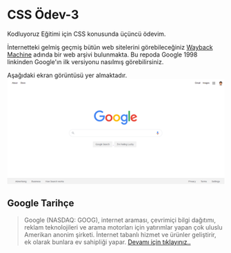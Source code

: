 # CSS Ödev-3

Kodluyoruz Eğitimi için CSS konusunda üçüncü ödevim.

İnternetteki gelmiş geçmiş bütün web sitelerini görebileceğiniz [Wayback Machine](https://web.archive.org/web/19981202230410if_/http://www.google.com/) adında bir web arşivi bulunmakta. Bu repoda Google 1998 linkinden Google'ın ilk versiyonu nasılmış görebilirsiniz. 

Aşağıdaki ekran görüntüsü yer almaktadır.
![Ekran Görüntüsü](img/Screenshot_1.png)

## Google Tarihçe
>Google (NASDAQ: GOOG), internet araması, çevrimiçi bilgi dağıtımı, reklam teknolojileri ve arama motorları için yatırımlar yapan çok uluslu Amerikan anonim şirketi. İnternet tabanlı hizmet ve ürünler geliştirir, ek olarak bunlara ev sahipliği yapar.
[Devamı için tıklayınız..](https://tr.wikipedia.org/wiki/Google)

